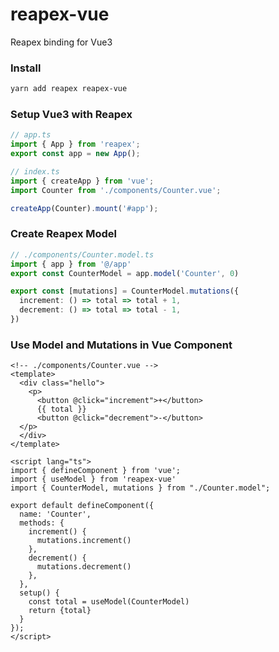 # reapex-vue
Reapex binding for Vue3

### Install
```bash
yarn add reapex reapex-vue
```

### Setup Vue3 with Reapex

```typescript
// app.ts
import { App } from 'reapex';
export const app = new App();
```

```typescript
// index.ts
import { createApp } from 'vue';
import Counter from './components/Counter.vue';

createApp(Counter).mount('#app');
```

### Create Reapex Model
```typescript
// ./components/Counter.model.ts
import { app } from '@/app'
export const CounterModel = app.model('Counter', 0)

export const [mutations] = CounterModel.mutations({
  increment: () => total => total + 1,
  decrement: () => total => total - 1,
})
```

### Use Model and Mutations in Vue Component
```vue
<!-- ./components/Counter.vue -->
<template>
  <div class="hello">
    <p>
      <button @click="increment">+</button>
      {{ total }}
      <button @click="decrement">-</button>
  </p>
  </div>
</template>

<script lang="ts">
import { defineComponent } from 'vue';
import { useModel } from 'reapex-vue'
import { CounterModel, mutations } from "./Counter.model";

export default defineComponent({
  name: 'Counter',
  methods: {
    increment() {
      mutations.increment()
    },
    decrement() {
      mutations.decrement()
    },
  },
  setup() {
    const total = useModel(CounterModel)
    return {total}
  }
});
</script>

```
